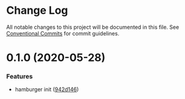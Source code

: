 # Change Log

All notable changes to this project will be documented in this file.
See [Conventional Commits](https://conventionalcommits.org) for commit guidelines.

# 0.1.0 (2020-05-28)


### Features

* hamburger init ([942d146](https://github.com/Atlantis-Lab/uikit/commit/942d14639e358c6c36265fff9effa748c470ca83))
